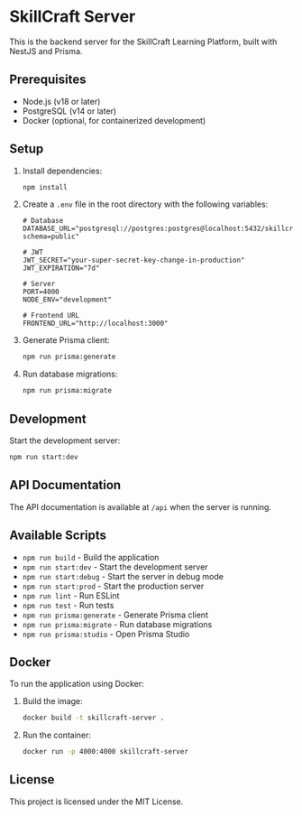 # SkillCraft Server

This is the backend server for the SkillCraft Learning Platform, built with NestJS and Prisma.

## Prerequisites

- Node.js (v18 or later)
- PostgreSQL (v14 or later)
- Docker (optional, for containerized development)

## Setup

1. Install dependencies:
   ```bash
   npm install
   ```

2. Create a `.env` file in the root directory with the following variables:
   ```
   # Database
   DATABASE_URL="postgresql://postgres:postgres@localhost:5432/skillcraft?schema=public"

   # JWT
   JWT_SECRET="your-super-secret-key-change-in-production"
   JWT_EXPIRATION="7d"

   # Server
   PORT=4000
   NODE_ENV="development"

   # Frontend URL
   FRONTEND_URL="http://localhost:3000"
   ```

3. Generate Prisma client:
   ```bash
   npm run prisma:generate
   ```

4. Run database migrations:
   ```bash
   npm run prisma:migrate
   ```

## Development

Start the development server:
```bash
npm run start:dev
```

## API Documentation

The API documentation is available at `/api` when the server is running.

## Available Scripts

- `npm run build` - Build the application
- `npm run start:dev` - Start the development server
- `npm run start:debug` - Start the server in debug mode
- `npm run start:prod` - Start the production server
- `npm run lint` - Run ESLint
- `npm run test` - Run tests
- `npm run prisma:generate` - Generate Prisma client
- `npm run prisma:migrate` - Run database migrations
- `npm run prisma:studio` - Open Prisma Studio

## Docker

To run the application using Docker:

1. Build the image:
   ```bash
   docker build -t skillcraft-server .
   ```

2. Run the container:
   ```bash
   docker run -p 4000:4000 skillcraft-server
   ```

## License

This project is licensed under the MIT License. 